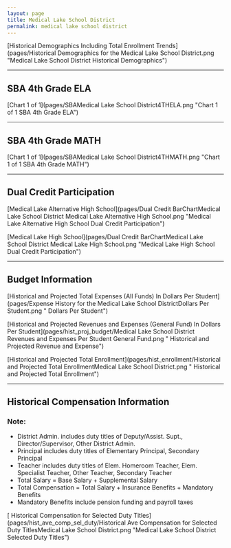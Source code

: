 ```yaml
---
layout: page
title: Medical Lake School District
permalink: medical lake school district
---
```



[Historical Demographics Including Total Enrollment Trends](pages/Historical Demographics for the Medical Lake School District.png "Medical Lake School District Historical Demographics")

___

## SBA 4th Grade ELA

[Chart 1 of 1](pages/SBAMedical Lake School District4THELA.png "Chart 1 of 1 SBA 4th Grade ELA")


___

## SBA 4th Grade MATH

[Chart 1 of 1](pages/SBAMedical Lake School District4THMATH.png "Chart 1 of 1 SBA 4th Grade MATH")


___

## Dual Credit Participation

[Medical Lake Alternative High School](pages/Dual Credit BarChartMedical Lake School District Medical Lake Alternative High School.png "Medical Lake Alternative High School Dual Credit Participation")

[Medical Lake High School](pages/Dual Credit BarChartMedical Lake School District Medical Lake High School.png "Medical Lake High School Dual Credit Participation")


___

## Budget Information

[Historical and Projected Total Expenses (All Funds) In Dollars Per Student](pages/Expense History for the Medical Lake School DistrictDollars Per Student.png " Dollars Per Student")

[Historical and Projected Revenues and Expenses (General Fund) In Dollars Per Student](pages/hist_proj_budget/Medical Lake School District Revenues and Expenses Per Student General Fund.png " Historical and Projected Revenue and Expense")

[Historical and Projected Total Enrollment](pages/hist_enrollment/Historical and Projected Total EnrollmentMedical Lake School District.png " Historical and Projected Total Enrollment")


___

## Historical Compensation Information
### Note:
- District Admin. includes duty titles of Deputy/Assist. Supt., Director/Supervisor, Other District Admin.
- Principal includes duty titles of Elementary Principal, Secondary Principal
- Teacher includes duty titles of Elem. Homeroom Teacher, Elem. Specialist Teacher, Other Teacher, Secondary Teacher
- Total Salary = Base Salary + Supplemental Salary
- Total Compensation = Total Salary + Insurance Benefits + Mandatory Benefits
- Mandatory Benefits include pension funding and payroll taxes

[ Historical Compensation for Selected Duty Titles](pages/hist_ave_comp_sel_duty/Historical Ave Compensation for Selected Duty TitlesMedical Lake School District.png "Medical Lake School District Selected Duty Titles")


